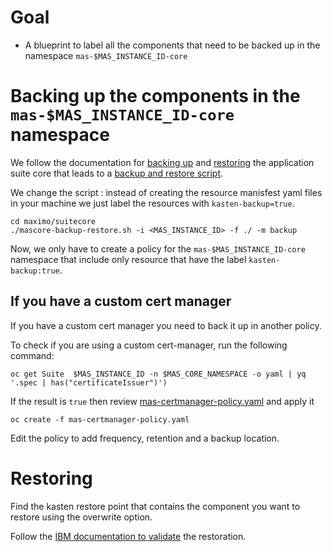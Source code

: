 # Goal 

- A blueprint to label all the components that need to be backed up in the namespace `mas-$MAS_INSTANCE_ID-core`

# Backing up the components in the `mas-$MAS_INSTANCE_ID-core` namespace

We follow the documentation for [backing up](https://www.ibm.com/docs/en/masv-and-l/cd?topic=namespace-backing-up-resources-manually) and [restoring](https://www.ibm.com/docs/en/masv-and-l/cd?topic=core-namespace) the application suite core that leads to a [backup and restore script](https://github.com/ibm-mas/cli/blob/master/image/cli/mascli/backup-restore/mascore-backup-restore.sh).

We change the script : instead of creating the resource manisfest yaml files in your machine we just label the resources with `kasten-backup=true`.

```
cd maximo/suitecore
./mascore-backup-restore.sh -i <MAS_INSTANCE_ID> -f ./ -m backup
```

Now, we only have to create a policy for the `mas-$MAS_INSTANCE_ID-core` namespace that include only resource that have the label `kasten-backup:true`.

## If you have a custom cert manager

If you have a custom cert manager you need to back it up in another policy.

To check if you are using a custom cert-manager, run the following command:
```
oc get Suite  $MAS_INSTANCE_ID -n $MAS_CORE_NAMESPACE -o yaml | yq '.spec | has("certificateIssuer")') 
```

If the result is `true` then review [mas-certmanager-policy.yaml](./mas-certmanager-policy.yaml) and apply it 
```
oc create -f mas-certmanager-policy.yaml
```

Edit the policy to add frequency, retention and a backup location.

# Restoring

Find the kasten restore point that contains the component you want to restore using the overwrite option.

Follow the [IBM documentation to validate](https://www.ibm.com/docs/en/masv-and-l/cd?topic=core-validating-restoration-maximo-application-suite) the restoration.
